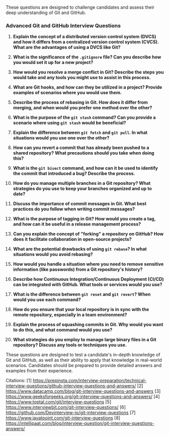 These questions are designed to challenge candidates and assess their deep understanding of Git and GitHub.

### Advanced Git and GitHub Interview Questions

1. **Explain the concept of a distributed version control system (DVCS) and how it differs from a centralized version control system (CVCS). What are the advantages of using a DVCS like Git?**

2. **What is the significance of the `.gitignore` file? Can you describe how you would set it up for a new project?**

3. **How would you resolve a merge conflict in Git? Describe the steps you would take and any tools you might use to assist in this process.**

4. **What are Git hooks, and how can they be utilized in a project? Provide examples of scenarios where you would use them.**

5. **Describe the process of rebasing in Git. How does it differ from merging, and when would you prefer one method over the other?**

6. **What is the purpose of the `git stash` command? Can you provide a scenario where using `git stash` would be beneficial?**

7. **Explain the difference between `git fetch` and `git pull`. In what situations would you use one over the other?**

8. **How can you revert a commit that has already been pushed to a shared repository? What precautions should you take when doing this?**

9. **What is the `git bisect` command, and how can it be used to identify the commit that introduced a bug? Describe the process.**

10. **How do you manage multiple branches in a Git repository? What strategies do you use to keep your branches organized and up to date?**

11. **Discuss the importance of commit messages in Git. What best practices do you follow when writing commit messages?**

12. **What is the purpose of tagging in Git? How would you create a tag, and how can it be useful in a release management process?**

13. **Can you explain the concept of "forking" a repository on GitHub? How does it facilitate collaboration in open-source projects?**

14. **What are the potential drawbacks of using `git rebase`? In what situations would you avoid rebasing?**

15. **How would you handle a situation where you need to remove sensitive information (like passwords) from a Git repository's history?**

16. **Describe how Continuous Integration/Continuous Deployment (CI/CD) can be integrated with GitHub. What tools or services would you use?**

17. **What is the difference between `git reset` and `git revert`? When would you use each command?**

18. **How do you ensure that your local repository is in sync with the remote repository, especially in a team environment?**

19. **Explain the process of squashing commits in Git. Why would you want to do this, and what command would you use?**

20. **What strategies do you employ to manage large binary files in a Git repository? Discuss any tools or techniques you use.**

These questions are designed to test a candidate's in-depth knowledge of Git and GitHub, as well as their ability to apply that knowledge in real-world scenarios. Candidates should be prepared to provide detailed answers and examples from their experience.

Citations:
[1] https://prepinsta.com/interview-preparation/technical-interview-questions/github-interview-questions-and-answers/
[2] https://www.datacamp.com/blog/git-interview-questions-and-answers
[3] https://www.geeksforgeeks.org/git-interview-questions-and-answers/
[4] https://www.toptal.com/git/interview-questions
[5] https://www.interviewbit.com/git-interview-questions/
[6] https://github.com/Devinterview-io/git-interview-questions
[7] https://www.javatpoint.com/git-interview-questions
[8] https://intellipaat.com/blog/interview-question/git-interview-questions-answers/